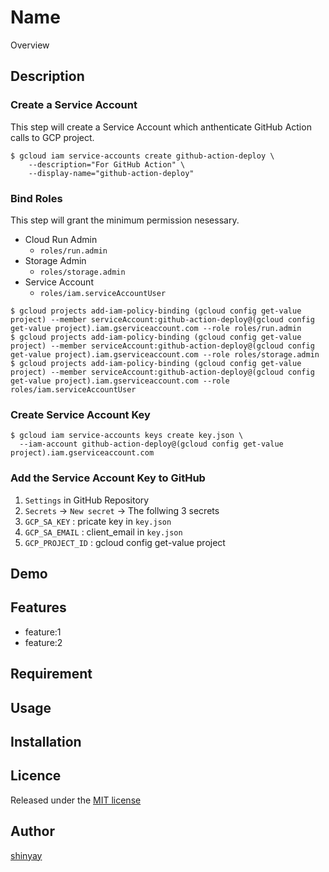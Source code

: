 # Name

Overview

## Description

### Create a Service Account
This step will create a Service Account which anthenticate GitHub Action calls to GCP project.
```
$ gcloud iam service-accounts create github-action-deploy \
    --description="For GitHub Action" \
    --display-name="github-action-deploy"
```

### Bind Roles
This step will grant the minimum permission nesessary.

- Cloud Run Admin
  - `roles/run.admin`
- Storage Admin
  - `roles/storage.admin`
- Service Account
  - `roles/iam.serviceAccountUser`

```
$ gcloud projects add-iam-policy-binding (gcloud config get-value project) --member serviceAccount:github-action-deploy@(gcloud config get-value project).iam.gserviceaccount.com --role roles/run.admin
$ gcloud projects add-iam-policy-binding (gcloud config get-value project) --member serviceAccount:github-action-deploy@(gcloud config get-value project).iam.gserviceaccount.com --role roles/storage.admin
$ gcloud projects add-iam-policy-binding (gcloud config get-value project) --member serviceAccount:github-action-deploy@(gcloud config get-value project).iam.gserviceaccount.com --role roles/iam.serviceAccountUser
```

### Create Service Account Key
```
$ gcloud iam service-accounts keys create key.json \
  --iam-account github-action-deploy@(gcloud config get-value project).iam.gserviceaccount.com
```

### Add the Service Account Key to GitHub

1. `Settings` in GitHub Repository
2. `Secrets` -> `New secret` -> The follwing 3 secrets
3. `GCP_SA_KEY` : pricate key in `key.json`
4. `GCP_SA_EMAIL` : client_email in `key.json`
5. `GCP_PROJECT_ID` : gcloud config get-value project

## Demo

## Features

- feature:1
- feature:2

## Requirement

## Usage

## Installation

## Licence

Released under the [MIT license](https://gist.githubusercontent.com/shinyay/56e54ee4c0e22db8211e05e70a63247e/raw/34c6fdd50d54aa8e23560c296424aeb61599aa71/LICENSE)

## Author

[shinyay](https://github.com/shinyay)
